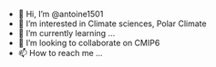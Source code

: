 - 👋 Hi, I’m @antoine1501
- 👀 I’m interested in Climate sciences, Polar Climate
- 🌱 I’m currently learning ...
- 💞️ I’m looking to collaborate on CMIP6
- 📫 How to reach me ...

<!---
antoine1501/antoine1501 is a ✨ special ✨ repository because its `README.md` (this file) appears on your GitHub profile.
You can click the Preview link to take a look at your changes.
--->
